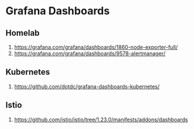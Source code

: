 # Grafana Dashboards

## Homelab

1. https://grafana.com/grafana/dashboards/1860-node-exporter-full/
2. https://grafana.com/grafana/dashboards/9578-alertmanager/

## Kubernetes

1. https://github.com/dotdc/grafana-dashboards-kubernetes/

## Istio

1. https://github.com/istio/istio/tree/1.23.0/manifests/addons/dashboards
